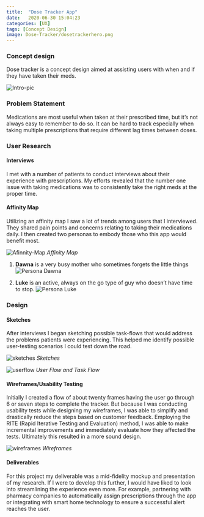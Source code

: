 ```yaml
---
title:  "Dose Tracker App"
date:   2020-06-30 15:04:23 
categories: [UX]
tags: [Concept Design]
image: Dose-Tracker/dosetrackerhero.png
---
```

### Concept design

Dose tracker is a concept design aimed at assisting users with when and if they have taken their meds.


![Intro-pic](/images/Dose-Tracker/dosetrackerhero.png)

### Problem Statement
<p></p>
Medications are most useful when taken at their prescribed time, but it’s not always easy to remember to do so. It can be hard to track especially when taking multiple prescriptions that require different lag times between doses.

### User Research
<p></p>

#### Interviews
I met with a number of patients to conduct interviews about their experience with prescriptions. My efforts revealed that the number one issue with taking medications was to consistently take the right meds at the proper time.


#### Affinity Map
Utilizing an affinity map I saw a lot of trends among users that I interviewed. They shared pain points and concerns relating to taking their medications daily. I then created two personas to embody those who this app would benefit most.

![Afinnity-Map](/images/Dose-Tracker/anfinitymap.png)
*Affinity Map*

1. **Dawna** is a very busy mother who sometimes forgets the little things
![Persona Dawna](/images/Dose-Tracker/dawna.png)

2. **Luke** is an active, always on the go type of guy who doesn’t have time to stop. 
![Persona Luke](/images/Dose-Tracker/luke.png)

### Design
#### Sketches
After interviews I began sketching possible task-flows that would address the problems patients were experiencing. This helped me identify possible user-testing scenarios I could test down the road.

![sketches](/images/Dose-Tracker/dtsketches.png)
*Sketches*

![userflow](/images/Dose-Tracker/mapdt.png)
*User Flow and Task Flow*

#### Wireframes/Usability Testing
Initially I created a flow of about twenty frames having the user go through 6 or seven steps to complete the tracker. But because I was conducting usability tests while designing my wireframes, I was able to simplify and drastically reduce the steps based on customer feedback. Employing the RITE (Rapid Iterative Testing and Evaluation) method, I was able to make incremental improvements and immediately evaluate how they affected the tests. Ultimately this resulted in a more sound design.

![wireframes](/images/Dose-Tracker/wireframesdt.png)
*Wireframes*

#### Deliverables
For this project my deliverable was a mid-fidelity mockup and presentation of my research. If I were to develop this further, I would have liked to look into streamlining the experience even more. For example,  partnering with pharmacy companies to automatically assign prescriptions through the app or integrating with smart home technology to ensure a successful alert reaches the user.
 
